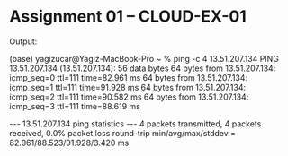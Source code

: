 # Assignment 01 – CLOUD-EX-01


Output:

(base) yagizucar@Yagiz-MacBook-Pro ~ % ping -c 4 13.51.207.134
PING 13.51.207.134 (13.51.207.134): 56 data bytes
64 bytes from 13.51.207.134: icmp_seq=0 ttl=111 time=82.961 ms
64 bytes from 13.51.207.134: icmp_seq=1 ttl=111 time=91.928 ms
64 bytes from 13.51.207.134: icmp_seq=2 ttl=111 time=90.582 ms
64 bytes from 13.51.207.134: icmp_seq=3 ttl=111 time=88.619 ms

--- 13.51.207.134 ping statistics ---
4 packets transmitted, 4 packets received, 0.0% packet loss
round-trip min/avg/max/stddev = 82.961/88.523/91.928/3.420 ms

